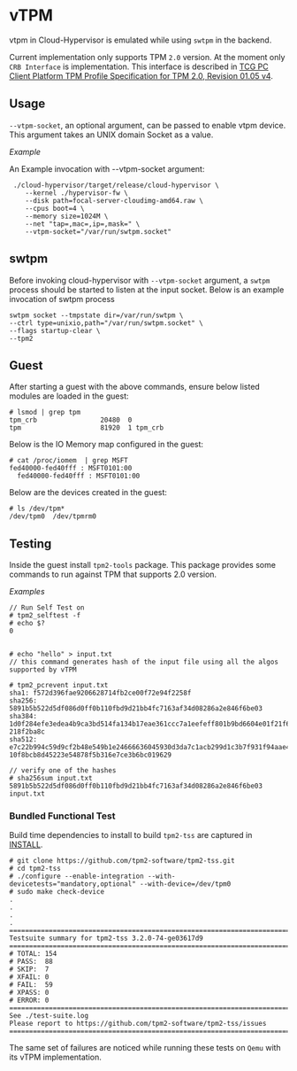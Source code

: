 # vTPM
vtpm in Cloud-Hypervisor is emulated while using ```swtpm``` in the backend.

Current implementation only supports TPM ```2.0``` version. At the moment only
```CRB Interface``` is implementation. This interface is described in
[TCG PC Client Platform TPM Profile Specification for TPM 2.0, Revision 01.05 v4](https://trustedcomputinggroup.org/wp-content/uploads/PC-Client-Specific-Platform-TPM-Profile-for-TPM-2p0-v1p05p_r14_pub.pdf).


## Usage
`--vtpm-socket`, an optional argument, can be passed to enable vtpm device.
This argument takes an UNIX domain Socket as a value.

_Example_

An Example invocation with --vtpm-socket argument:

```
 ./cloud-hypervisor/target/release/cloud-hypervisor \
	--kernel ./hypervisor-fw \
	--disk path=focal-server-cloudimg-amd64.raw \
	--cpus boot=4 \
	--memory size=1024M \
	--net "tap=,mac=,ip=,mask=" \
    --vtpm-socket="/var/run/swtpm.socket"
```

## swtpm
Before invoking cloud-hypervisor with `--vtpm-socket` argument, a `swtpm`
process should be started to listen at the input socket. Below is an
example invocation of swtpm process

```
swtpm socket --tmpstate dir=/var/run/swtpm \
--ctrl type=unixio,path="/var/run/swtpm.socket" \
--flags startup-clear \
--tpm2
```

## Guest
After starting a guest with the above commands, ensure below listed modules are
loaded in the guest:

```
# lsmod | grep tpm
tpm_crb                20480  0
tpm                    81920  1 tpm_crb
```

Below is the IO Memory map configured in the guest:

```
# cat /proc/iomem  | grep MSFT
fed40000-fed40fff : MSFT0101:00
  fed40000-fed40fff : MSFT0101:00
```
Below are the devices created in the guest:

```
# ls /dev/tpm*
/dev/tpm0  /dev/tpmrm0
```


## Testing

Inside the guest install ```tpm2-tools``` package. This package provides some
commands to run against TPM that supports 2.0 version.

_Examples_
```
// Run Self Test on
# tpm2_selftest -f
# echo $?
0


# echo "hello" > input.txt
// this command generates hash of the input file using all the algos supported by vTPM

# tpm2_pcrevent input.txt
sha1: f572d396fae9206628714fb2ce00f72e94f2258f
sha256: 5891b5b522d5df086d0ff0b110fbd9d21bb4fc7163af34d08286a2e846f6be03
sha384: 1d0f284efe3edea4b9ca3bd514fa134b17eae361ccc7a1eefeff801b9bd6604e01f21f6bf249ef030599f0c
218f2ba8c
sha512: e7c22b994c59d9cf2b48e549b1e24666636045930d3da7c1acb299d1c3b7f931f94aae41edda2c2b207a36e
10f8bcb8d45223e54878f5b316e7ce3b6bc019629

// verify one of the hashes
# sha256sum input.txt
5891b5b522d5df086d0ff0b110fbd9d21bb4fc7163af34d08286a2e846f6be03  input.txt
```

### Bundled Functional Test

Build time dependencies to install to build ```tpm2-tss``` are captured in [INSTALL](https://github.com/tpm2-software/tpm2-tss/blob/master/INSTALL.md).

```
# git clone https://github.com/tpm2-software/tpm2-tss.git
# cd tpm2-tss
# ./configure --enable-integration --with-devicetests="mandatory,optional" --with-device=/dev/tpm0
# sudo make check-device
.
.
.
.
============================================================================
Testsuite summary for tpm2-tss 3.2.0-74-ge03617d9
============================================================================
# TOTAL: 154
# PASS:  88
# SKIP:  7
# XFAIL: 0
# FAIL:  59
# XPASS: 0
# ERROR: 0
============================================================================
See ./test-suite.log
Please report to https://github.com/tpm2-software/tpm2-tss/issues
============================================================================
```
The same set of failures are noticed while running these tests on ```Qemu``` with
its vTPM implementation.